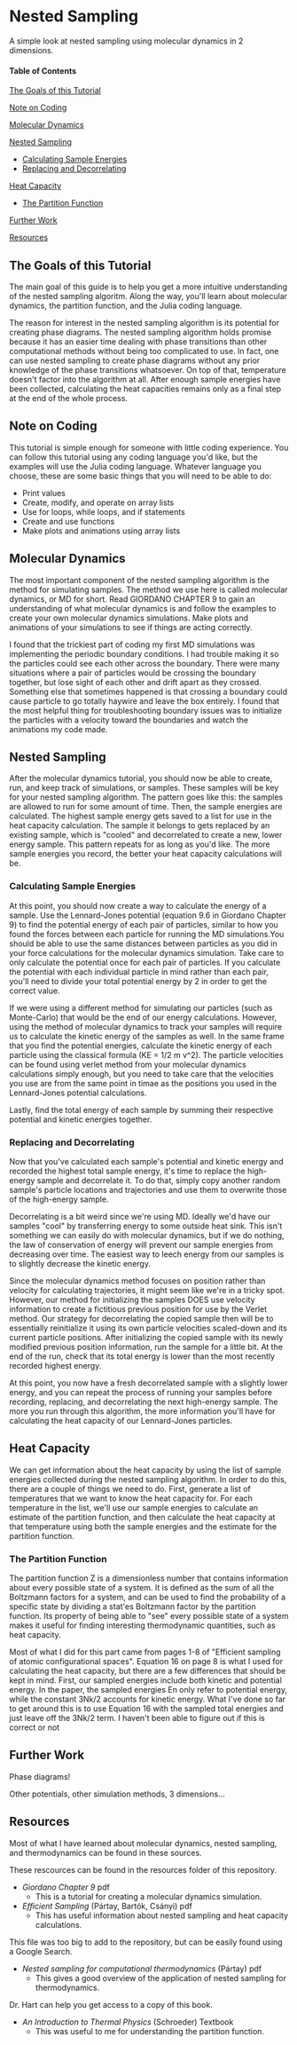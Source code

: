 # Nested Sampling

A simple look at nested sampling using molecular dynamics in 2 dimensions.


#### Table of Contents
[The Goals of this Tutorial](#the-goals-of-this-tutorial)

[Note on Coding](#note-on-coding)

[Molecular Dynamics](#molecular-dynamics)

[Nested Sampling](#nested-sampling)
* [Calculating Sample Energies](#calculating-sample-energies)
* [Replacing and Decorrelating](#replacing-and-decorrelating)

[Heat Capacity](#heat-capacity)
* [The Partition Function](#the-partition-function)

[Further Work](#further-work)

[Resources](#resources)

## The Goals of this Tutorial

The main goal of this guide is to help you 
get a more intuitive understanding of the nested sampling algoritm. Along the way, you'll learn about molecular
dynamics, the partition function, and the Julia coding language. 

The reason for interest in the nested sampling 
algorithm is its potential for creating phase diagrams. The nested sampling algorithm holds promise because it has 
an easier time dealing with phase transitions than other computational methods without being too complicated to use.
In fact, one can use nested sampling to create phase diagrams without any prior knowledge of the phase transitions 
whatsoever. On top of that, temperature doesn't factor into the algorithm at all. After enough sample energies have 
been collected, calculating the heat capacities remains only as a final step at the end of the whole process.


## Note on Coding

This tutorial is simple enough for someone with little coding experience. You can follow this tutorial using any 
coding language you'd like, but the examples will use the Julia coding language. Whatever language you choose, 
these are some basic things that you will need to be able to do:

* Print values
* Create, modify, and operate on array lists
* Use for loops, while loops, and if statements 
* Create and use functions
* Make plots and animations using array lists


## Molecular Dynamics

The most important component of the nested sampling algorithm is the method for simulating samples. The method
we use here is called molecular dynamics, or MD for short. Read GIORDANO CHAPTER 9 to gain an understanding of 
what molecular dynamics is and follow the examples to create your own molecular dynamics simulations. Make plots
and animations of your simulations to see if things are acting correctly.

I found that the trickiest part of coding my first MD simulations was implementing the periodic boundary conditions.
I had trouble making it so the particles could see each other across the boundary. There were many situations where
a pair of particles would be crossing the boundary together, but lose sight of each other and drift apart as they 
crossed. Something else that sometimes happened is that crossing a boundary could cause particle to go totally
haywire and leave the box entirely. I found that the most helpful thing for troubleshooting boundary issues was to
initialize the particles with a velocity toward the boundaries and watch the animations my code made.


## Nested Sampling

After the molecular dynamics tutorial, you should now be able to create, run, and keep track of simulations, or samples. These 
samples will be key for your nested sampling algorithm. The pattern goes like this: the samples are allowed to run
for some amount of time. Then, the sample energies are calculated. The highest sample energy gets saved to a list for
use in the heat capacity calculation. The sample it belongs to gets replaced by an existing sample, which is "cooled" 
and decorrelated to create a new, lower energy sample. This pattern repeats for as long as you'd like. The more
sample energies you record, the better your heat capacity calculations will be.

### Calculating Sample Energies

At this point, you should now create a way to calculate the energy of a sample. Use the Lennard-Jones potential 
(equation 9.6 in Giordano Chapter 9) to find the potential energy of each pair of particles, similar to how you 
found the forces between each particle for running the MD simulations.You should be able to use the same distances 
between particles as you did in your force calculations for the molecular dynamics simulation. Take care to only 
calculate the potential once for each pair of particles. If you calculate the potential with each individual 
particle in mind rather than each pair, you'll need to divide your total potential energy by 2 in order to 
get the correct value.

If we were using a different method for simulating our particles (such as Monte-Carlo) that would be the end of 
our energy calculations. However, using the method of molecular dynamics to track your samples will require us 
to calculate the kinetic energy of the samples as well. In the same frame that you find
the potential energies, calculate the kinetic energy of each particle using the classical formula (KE = 1/2 m v^2).
The particle velocities can be found using verlet method from your molecular dynamics calculations simply enough,
but you need to take care that the velocities you use are from the same point in timae as the positions you used in
the Lennard-Jones potential calculations.

Lastly, find the total energy of each sample by summing their respective potential and kinetic energies together.

### Replacing and Decorrelating

Now that you've calculated each sample's potential and kinetic energy and recorded the highest total sample energy,
it's time to replace the high-energy sample and decorrelate it. To do that, simply copy another random sample's particle 
locations and trajectories and use them to overwrite those of the high-energy sample.

Decorrelating is a bit weird since we're using MD. Ideally we'd have our samples "cool" by transferring energy to some 
outside heat sink. This isn't something we can easily do with molecular dynamics, but if we do nothing, the law of conservation 
of energy will prevent our sample energies from decreasing over time. The easiest way to leech energy from our samples is to 
slightly decrease the kinetic energy.

Since the molecular dynamics method focuses on position rather than velocity for calculating trajectories, it might seem like 
we're in a tricky spot. However, our method for initializing the samples DOES use velocity information to create a fictitious 
previous position for use by the Verlet method. Our strategy for decorrelating the copied sample then will be to essentially 
reinitialize it using its own particle velocities scaled-down and its current particle positions. After initializing the copied sample with
its newly modified previous position information, run the sample for a little bit. At the end of the run, check that its total energy 
is lower than the most recently recorded highest energy.

At this point, you now have a fresh decorrelated sample with a slightly lower energy, and you can repeat the process of
running your samples before recording, replacing, and decorrelating the next high-energy sample. The more you run through this
algorithm, the more information you'll have for calculating the heat capacity of our Lennard-Jones particles.


## Heat Capacity

We can get information about the heat capacity by using the list of sample energies collected during the nested sampling algorithm. 
In order to do this, there are a couple of things we need to do. First, generate a list of temperatures that we want to know 
the heat capacity for. For each temperature in the list, we'll use our sample energies to calculate an estimate of the partition 
function, and then calculate the heat capacity at that temperature using both the sample energies and the estimate for the partition 
function.

### The Partition Function

The partition function Z is a dimensionless number that contains information about every possible state of a system. It is defined 
as the sum of all the Boltzmann factors for a system, and can be used to find the probability of a specific state by dividing a 
stat'es Boltzmann factor by the partition function. Its property of being able to "see" every possible state of a system makes it 
useful for finding interesting thermodynamic quantities, such as heat capacity.

Most of what I did for this part came from pages 1-8 of "Efficient sampling of atomic configurational spaces". Equation 16 on page 8
is what I used for calculating the heat capacity, but there are a few differences that should be kept in mind. First, our sampled
energies include both kinetic and potential energy. In the paper, the sampled energies En only refer to potential energy, while the 
constant 3Nk/2 accounts for kinetic energy. What I've done so far to get around this is to use Equation 16 with the sampled total 
energies and just leave off the 3Nk/2 term. I haven't been able to figure out if this is correct or not


## Further Work

Phase diagrams!

Other potentials, other simulation methods, 3 dimensions...


## Resources

Most of what I have learned about molecular dynamics, nested sampling, and thermodynamics can be found in these sources.

These rescources can be found in the resources folder of this repository.
* _Giordano Chapter 9_ pdf
  * This is a tutorial for creating a molecular dynamics simulation.
* _Efficient Sampling_ (Pártay, Bartók, Csányi) pdf
  * This has useful information about nested sampling and heat capacity calculations.

This file was too big to add to the repository, but can be easily found using a Google Search.
* _Nested sampling for computational thermodynamics_ (Pártay) pdf
  * This gives a good overview of the application of nested sampling for thermodynamics.

Dr. Hart can help you get access to a copy of this book.
* _An Introduction to Thermal Physics_ (Schroeder) Textbook
  * This was useful to me for understanding the partition function.
